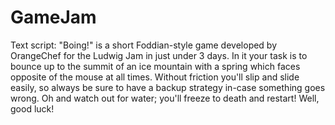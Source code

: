 # GameJam

Text script:
"Boing!" is a short Foddian-style game developed by OrangeChef for the Ludwig Jam in just under 3 days.
In it your task is to bounce up to the summit of an ice mountain with a spring which faces opposite of the mouse at all times.
Without friction you'll slip and slide easily, so always be sure to have a backup strategy in-case something goes wrong.
Oh and watch out for water; you'll freeze to death and restart!
Well, good luck!
